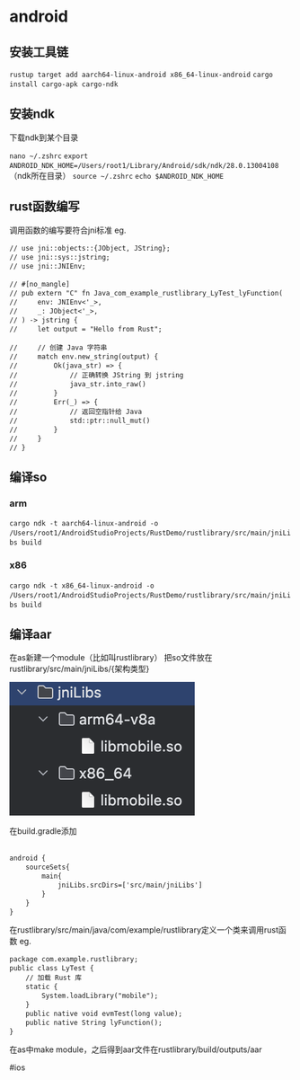 # android

## 安装工具链

`rustup target add aarch64-linux-android x86_64-linux-android`
`cargo install cargo-apk cargo-ndk`

## 安装ndk

下载ndk到某个目录

`nano ~/.zshrc`
`export ANDROID_NDK_HOME=/Users/root1/Library/Android/sdk/ndk/28.0.13004108`（ndk所在目录）
`source ~/.zshrc`
`echo $ANDROID_NDK_HOME`


## rust函数编写

调用函数的编写要符合jni标准
eg.
```
// use jni::objects::{JObject, JString};
// use jni::sys::jstring;
// use jni::JNIEnv;

// #[no_mangle]
// pub extern "C" fn Java_com_example_rustlibrary_LyTest_lyFunction(
//     env: JNIEnv<'_>,
//     _: JObject<'_>,
// ) -> jstring {
//     let output = "Hello from Rust";
    
//     // 创建 Java 字符串
//     match env.new_string(output) {
//         Ok(java_str) => {
//             // 正确转换 JString 到 jstring
//             java_str.into_raw()
//         }
//         Err(_) => {
//             // 返回空指针给 Java
//             std::ptr::null_mut()
//         }
//     }
// }
```


## 编译so

### arm
`cargo ndk -t aarch64-linux-android -o /Users/root1/AndroidStudioProjects/RustDemo/rustlibrary/src/main/jniLibs build`
### x86
`cargo ndk -t x86_64-linux-android -o /Users/root1/AndroidStudioProjects/RustDemo/rustlibrary/src/main/jniLibs build`

## 编译aar

在as新建一个module（比如叫rustlibrary）
把so文件放在rustlibrary/src/main/jniLibs/{架构类型}

![alt text](imgs/image.png)

在build.gradle添加
```

android {
    sourceSets{
        main{
            jniLibs.srcDirs=['src/main/jniLibs']
        }
    }
}
```

在rustlibrary/src/main/java/com/example/rustlibrary定义一个类来调用rust函数
eg.
```
package com.example.rustlibrary;
public class LyTest {
    // 加载 Rust 库
    static {
        System.loadLibrary("mobile");
    }
    public native void evmTest(long value);
    public native String lyFunction();
}
```
在as中make module，之后得到aar文件在rustlibrary/build/outputs/aar

#ios
